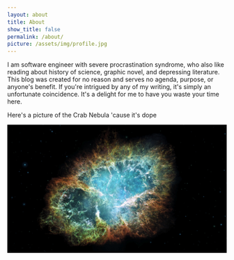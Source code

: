 ```yaml
---
layout: about
title: About
show_title: false
permalink: /about/
picture: /assets/img/profile.jpg
---
```


I am software engineer with severe procrastination syndrome, who also like reading about history of science, graphic novel, and depressing literature. This blog was created for no reason and serves no agenda, purpose, or anyone's benefit. If you're intrigued by any of my writing, it's simply an unfortunate coincidence. It's a delight for me to have you waste your time here.

Here's a picture of the Crab Nebula 'cause it's dope

![Crab Nebula](/assets/img/crab-nebula.jpg)
